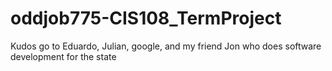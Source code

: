 # oddjob775-CIS108_TermProject
Kudos go to Eduardo, Julian, google, and my friend Jon who does software development for the state
